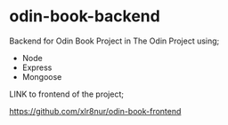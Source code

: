 # odin-book-backend

Backend for Odin Book Project in The Odin Project using;

- Node
- Express
- Mongoose

LINK to frontend of the project;

https://github.com/xlr8nur/odin-book-frontend
